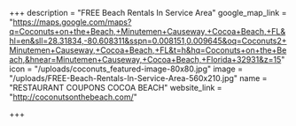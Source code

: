 +++
description = "FREE Beach Rentals In Service Area"
google_map_link = "https://maps.google.com/maps?q=Coconuts+on+the+Beach,+Minutemen+Causeway,+Cocoa+Beach,+FL&hl=en&sll=28.31834,-80.608311&sspn=0.008151,0.009645&oq=Coconuts2+Minutemen+Causeway,+Cocoa+Beach,+FL&t=h&hq=Coconuts+on+the+Beach,&hnear=Minutemen+Causeway,+Cocoa+Beach,+Florida+32931&z=15"
icon = "/uploads/coconuts_featured-image-80x80.jpg"
image = "/uploads/FREE-Beach-Rentals-In-Service-Area-560x210.jpg"
name = "RESTAURANT COUPONS COCOA BEACH"
website_link = "http://coconutsonthebeach.com/"

+++
